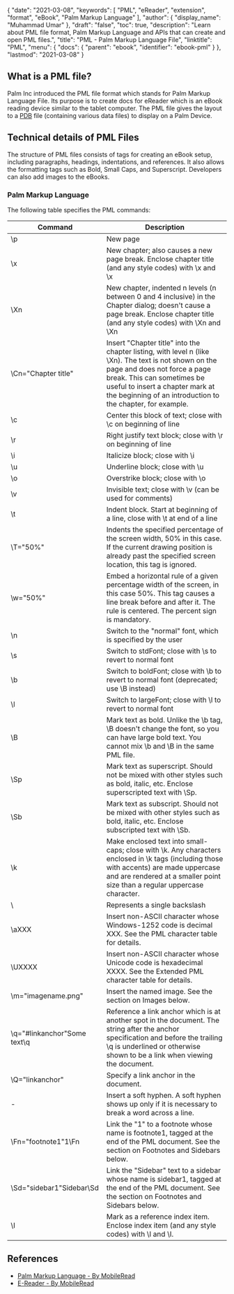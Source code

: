 {
  "date": "2021-03-08",
  "keywords": [
    "PML",
    "eReader",
    "extension",
    "format",
    "eBook",
    "Palm Markup Language"
  ],
  "author": {
    "display_name": "Muhammad Umar"
  },
  "draft": "false",
  "toc": true,
  "description": "Learn about PML file format, Palm Markup Language and APIs that can create and open PML files.",
  "title": "PML - Palm Markup Language File",
  "linktitle": "PML",
  "menu": {
    "docs": {
      "parent": "ebook",
      "identifier": "ebook-pml"
    }
  },
  "lastmod": "2021-03-08"
}

## What is a PML file?

Palm Inc introduced the PML file format which stands for Palm Markup Language File. Its purpose is to create docs for eReader which is an eBook reading device similar to the tablet computer. The PML file gives the layout to a [PDB](/programming/pdb/) file (containing various data files) to display on a Palm Device.

## Technical details of PML Files

The structure of PML files consists of tags for creating an eBook setup, including paragraphs, headings, indentations, and references. It also allows the formatting tags such as Bold, Small Caps, and Superscript. Developers can also add images to the eBooks.

### Palm Markup Language
The following table specifies the PML commands:

|Command|Description|
---|---|
|             \p              |                                                                                                                              New page                                                                                                                               |
|             \x              |                                                                                New chapter; also causes a new page break. Enclose chapter title (and any style codes) with \x and \x                                                                                |
|             \Xn             |                                            New chapter, indented n levels (n between 0 and 4 inclusive) in the Chapter dialog; doesn't cause a page break. Enclose chapter title (and any style codes) with \Xn and \Xn                                             |
|     \Cn="Chapter title"     | Insert "Chapter title" into the chapter listing, with level n (like \Xn). The text is not shown on the page and does not force a page break. This can sometimes be useful to insert a chapter mark at the beginning of an introduction to the chapter, for example. |
|             \c              |                                                                                                    Center this block of text; close with \c on beginning of line                                                                                                    |
|             \r              |                                                                                                    Right justify text block; close with \r on beginning of line                                                                                                     |
|             \i              |                                                                                                                   Italicize block; close with \i                                                                                                                    |
|             \u              |                                                                                                                   Underline block; close with \u                                                                                                                    |
|             \o              |                                                                                                                   Overstrike block; close with \o                                                                                                                   |
|             \v              |                                                                                                      Invisible text; close with \v (can be used for comments)                                                                                                       |
|             \t              |                                                                                             Indent block. Start at beginning of a line, close with \t at end of a line                                                                                              |
|          \T="50%"           |                                             Indents the specified percentage of the screen width, 50% in this case. If the current drawing position is already past the specified screen location, this tag is ignored.                                             |
|          \w="50%"           |                                     Embed a horizontal rule of a given percentage width of the screen, in this case 50%. This tag causes a line break before and after it. The rule is centered. The percent sign is mandatory.                                     |
|             \n              |                                                                                                     Switch to the "normal" font, which is specified by the user                                                                                                     |
|             \s              |                                                                                                      Switch to stdFont; close with \s to revert to normal font                                                                                                      |
|             \b              |                                                                                       Switch to boldFont; close with \b to revert to normal font (deprecated; use \B instead)                                                                                       |
|             \l              |                                                                                                     Switch to largeFont; close with \l to revert to normal font                                                                                                     |
|             \B              |                                                          Mark text as bold. Unlike the \b tag, \B doesn't change the font, so you can have large bold text. You cannot mix \b and \B in the same PML file.                                                          |
|             \Sp             |                                                                   Mark text as superscript. Should not be mixed with other styles such as bold, italic, etc. Enclose superscripted text with \Sp.                                                                   |
|             \Sb             |                                                                     Mark text as subscript. Should not be mixed with other styles such as bold, italic, etc. Enclose subscripted text with \Sb.                                                                     |
|             \k              |                        Make enclosed text into small-caps; close with \k. Any characters enclosed in \k tags (including those with accents) are made uppercase and are rendered at a smaller point size than a regular uppercase character.                         |
|             \\              |                                                                                                                    Represents a single backslash                                                                                                                    |
|            \aXXX            |                                                                             Insert non-ASCII character whose Windows-1252 code is decimal XXX. See the PML character table for details.                                                                             |
|           \UXXXX            |                                                                        Insert non-ASCII character whose Unicode code is hexadecimal XXXX. See the Extended PML character table for details.                                                                         |
|     \m="imagename.png"      |                                                                                                      Insert the named image. See the section on Images below.                                                                                                       |
| \q="#linkanchor"Some text\q |                           Reference a link anchor which is at another spot in the document. The string after the anchor specification and before the trailing \q is underlined or otherwise shown to be a link when viewing the document.                           |
|       \Q="linkanchor"       |                                                                                                               Specify a link anchor in the document.                                                                                                                |
|             \-              |                                                                                 Insert a soft hyphen. A soft hyphen shows up only if it is necessary to break a word across a line.                                                                                 |
|     \Fn="footnote1"1\Fn     |                                                             Link the "1" to a footnote whose name is footnote1, tagged at the end of the PML document. See the section on Footnotes and Sidebars below.                                                             |
|  \Sd="sidebar1"Sidebar\Sd   |                                                        Link the "Sidebar" text to a sidebar whose name is sidebar1, tagged at the end of the PML document. See the section on Footnotes and Sidebars below.                                                         |
|             \I              |                                                              Mark as a reference index item. Enclose index item (and any style codes) with \I and \I.|                                                           
 

## References

* [Palm Markup Language - By MobileRead](https://wiki.mobileread.com/wiki/EReader)
* [E-Reader - By MobileRead](https://en.wikipedia.org/wiki/E-reader)
